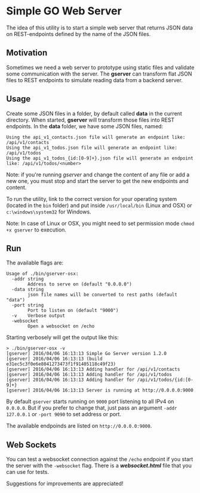 Simple GO Web Server
====================

The idea of this utility is to start a simple web server that returns JSON data on REST-endpoints defined by the name of the JSON files.

Motivation
-------------
Sometimes we need a web server to prototype using static files and validate some communication with the server. The **gserver** can transform flat JSON files to REST endpoints to simulate reading data from a backend server.

Usage
-------
Create some JSON files in a folder, by default called **data** in the current directory. When started, **gserver** will transform those files into REST endpoints. In the  **data** folder, we have some JSON files, named:

```
Using the api_v1_contacts.json file will generate an endpoint like: /api/v1/contacts
Using the api_v1_todos.json file will generate an endpoint like: /api/v1/todos
Using the api_v1_todos_{id:[0-9]+}.json file will generate an endpoint like: /api/v1/todos/<number>
```

Note: if you're running *gserver* and change the content of any file or add a new one, you must stop and start the server to get the new endpoints and content.

To run the utility, link to the correct version for your operating system (located in the ```bin``` folder) and put inside ```/usr/local/bin``` (Linux and OSX) or ```c:\windows\system32``` for Windows.

Note: In case of Linux or OSX, you might need to set permission mode ```chmod +x gserver``` to execution.

Run
----
The available flags are:
```
Usage of ./bin/gserver-osx:
  -addr string
        Address to serve on (default "0.0.0.0")
  -data string
        json file names will be converted to rest paths (default "data")
  -port string
        Port to listen on (default "9000")
  -v    Verbose output
  -websocket
        Open a websocket on /echo
```
Starting verbosely will get the output like this:
```
> ./bin/gserver-osx -v
[gserver] 2016/04/06 16:13:13 Simple Go Server version 1.2.0
[gserver] 2016/04/06 16:13:13 (build e31ec5c3f0e6e8041273473f1f91405118c49f23)
[gserver] 2016/04/06 16:13:13 Adding handler for /api/v1/contacts
[gserver] 2016/04/06 16:13:13 Adding handler for /api/v1/todos
[gserver] 2016/04/06 16:13:13 Adding handler for /api/v1/todos/{id:[0-9]+}
[gserver] 2016/04/06 16:13:13 Server is running at http://0.0.0.0:9000
```

By default ```gserver``` starts running on ```9000``` port listening to all IPv4 on ```0.0.0.0```. But if you prefer to change that, just pass an argument ```-addr 127.0.0.1``` or ```-port 9090``` to set address or port.

The available endpoinds are listed on ```http://0.0.0.0:9000```.

Web Sockets
-----------
You can test a websocket connection against the ```/echo``` endpoint if you start the server with the ```-websocket``` flag. There is a ***websocket.html*** file that you can use for tests.

Suggestions for improvements are appreciated!

